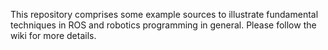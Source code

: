 This repository comprises some example sources to illustrate fundamental techniques in ROS and robotics programming in general. Please follow the wiki for more details.
